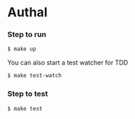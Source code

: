 # Authal

### Step to run

```bash
$ make up
```

You can also start a test watcher for TDD

```bash
$ make test-watch
```

### Step to test

```bash
$ make test
```
